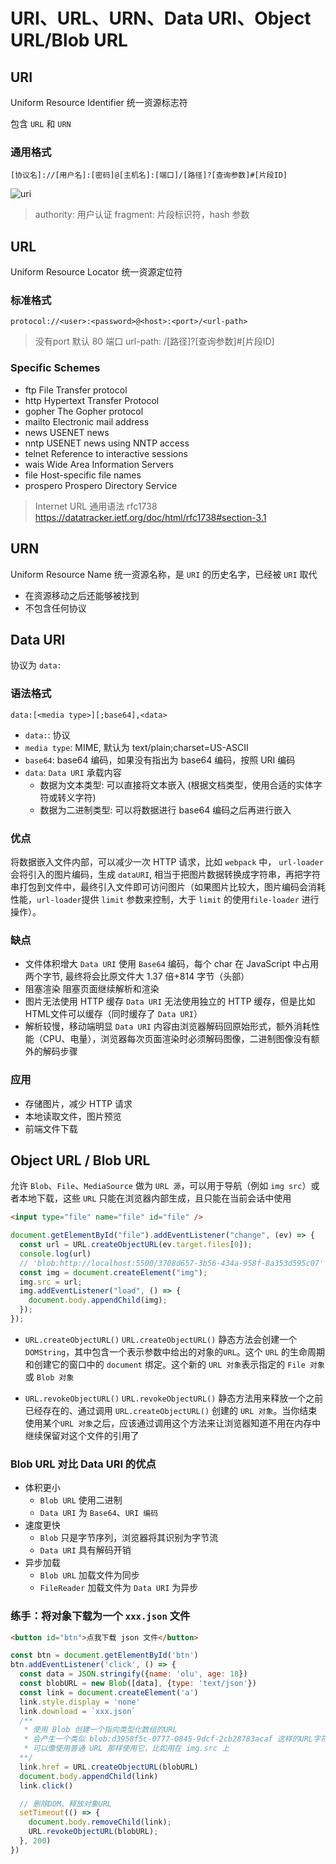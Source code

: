# URI、URL、URN、Data URI、Object URL/Blob URL

## URI

Uniform Resource Identifier 统一资源标志符

包含 `URL` 和 `URN`

### 通用格式

`[协议名]://[用户名]:[密码]@[主机名]:[端口]/[路径]?[查询参数]#[片段ID]`

![uri](https://fxpby.oss-cn-beijing.aliyuncs.com/blogImg/http/uri-eg2.png)

> authority: 用户认证
> fragment: 片段标识符，hash 参数

## URL

Uniform Resource Locator 统一资源定位符

### 标准格式

`protocol://<user>:<password>@<host>:<port>/<url-path>`

> 没有port 默认 80 端口
> url-path: /[路径]?[查询参数]#[片段ID]

### Specific Schemes

- ftp                     File Transfer protocol
- http                    Hypertext Transfer Protocol
- gopher                  The Gopher protocol
- mailto                  Electronic mail address
- news                    USENET news
- nntp                    USENET news using NNTP access
- telnet                  Reference to interactive sessions
- wais                    Wide Area Information Servers
- file                    Host-specific file names
- prospero                Prospero Directory Service

> Internet URL 通用语法 rfc1738 <https://datatracker.ietf.org/doc/html/rfc1738#section-3.1>

## URN

Uniform Resource Name 统一资源名称，是 `URI` 的历史名字，已经被 `URI` 取代

- 在资源移动之后还能够被找到
- 不包含任何协议

## Data URI

协议为 `data:`

### 语法格式

`data:[<media type>][;base64],<data>`

- `data:`: 协议
- `media type`: MIME, 默认为 text/plain;charset=US-ASCII
- `base64`: base64 编码，如果没有指出为 base64 编码，按照 URI 编码
- `data`: `Data URI` 承载内容
  - 数据为文本类型: 可以直接将文本嵌入 (根据文档类型，使用合适的实体字符或转义字符)
  - 数据为二进制类型: 可以将数据进行 base64 编码之后再进行嵌入  

### 优点

将数据嵌入文件内部，可以减少一次 HTTP 请求，比如 `webpack` 中， `url-loader` 会将引入的图片编码，生成 `dataURI`, 相当于把图片数据转换成字符串，再把字符串打包到文件中，最终引入文件即可访问图片（如果图片比较大，图片编码会消耗性能，`url-loader`提供 `limit` 参数来控制，大于 `limit` 的使用`file-loader` 进行操作）。

### 缺点

- 文件体积增大
  `Data URI` 使用 `Base64` 编码，每个 char 在 JavaScript 中占用两个字节, 最终将会比原文件大 1.37 倍+814 字节（头部）
- 阻塞渲染
  阻塞页面继续解析和渲染
- 图片无法使用 HTTP 缓存
  `Data URI` 无法使用独立的 HTTP 缓存，但是比如HTML文件可以缓存（同时缓存了 `Data URI`）
- 解析较慢，移动端明显
  `Data URI` 内容由浏览器解码回原始形式，额外消耗性能（CPU、电量），浏览器每次页面渲染时必须解码图像，二进制图像没有额外的解码步骤

### 应用

- 存储图片，减少 HTTP 请求
- 本地读取文件，图片预览
- 前端文件下载

## Object URL / Blob URL

允许 `Blob`、`File`、`MediaSource` 做为 `URL 源`，可以用于导航（例如 `img src`）或者本地下载，这些 `URL` 只能在浏览器内部生成，且只能在当前会话中使用

```html
<input type="file" name="file" id="file" />
```

```js
document.getElementById("file").addEventListener("change", (ev) => {
  const url = URL.createObjectURL(ev.target.files[0]);
  console.log(url) 
  // 'blob:http://localhost:5500/3708d657-3b56-434a-958f-8a353d595c07'
  const img = document.createElement("img");
  img.src = url;
  img.addEventListener("load", () => {
    document.body.appendChild(img);
  });
});
```

- `URL.createObjectURL()`
`URL.createObjectURL()` 静态方法会创建一个 `DOMString`，其中包含一个表示参数中给出的对象的`URL`。这个 `URL` 的生命周期和创建它的窗口中的 `document` 绑定。这个新的 `URL 对象`表示指定的 `File 对象`或 `Blob 对象`

- `URL.revokeObjectURL()`
`URL.revokeObjectURL()` 静态方法用来释放一个之前已经存在的、通过调用 `URL.createObjectURL()` 创建的 `URL 对象`。当你结束使用某个`URL 对象`之后，应该通过调用这个方法来让浏览器知道不用在内存中继续保留对这个文件的引用了

### Blob URL 对比 Data URI 的优点

- 体积更小
  - `Blob URL` 使用二进制
  - `Data URI` 为 `Base64`、`URI 编码`
- 速度更快
  - `Blob` 只是字节序列，浏览器将其识别为字节流
  - `Data URI` 具有解码开销
- 异步加载
  - `Blob URL` 加载文件为同步
  - `FileReader` 加载文件为 `Data URI` 为异步

### 练手：将对象下载为一个 `xxx.json` 文件

```html
<button id="btn">点我下载 json 文件</button>
```

```js
const btn = document.getElementById('btn')
btn.addEventListener('click', () => {
  const data = JSON.stringify({name: 'olu', age: 18})
  const blobURL = new Blob([data], {type: 'text/json'})
  const link = document.createElement('a')
  link.style.display = 'none'
  link.download = `xxx.json`
  /** 
   * 使用 Blob 创建一个指向类型化数组的URL
   * 会产生一个类似 blob:d3958f5c-0777-0845-9dcf-2cb28783acaf 这样的URL字符串
   * 可以像使用普通 URL 那样使用它，比如用在 img.src 上
  **/
  link.href = URL.createObjectURL(blobURL)
  document.body.appendChild(link)
  link.click()

  // 删除DOM、释放对象URL
  setTimeout(() => {
    document.body.removeChild(link);
    URL.revokeObjectURL(blobURL);
  }, 200)
})
```

